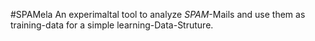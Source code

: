 #SPAMela
An experimaltal tool to analyze *SPAM*-Mails and use them as training-data for a simple learning-Data-Struture.
